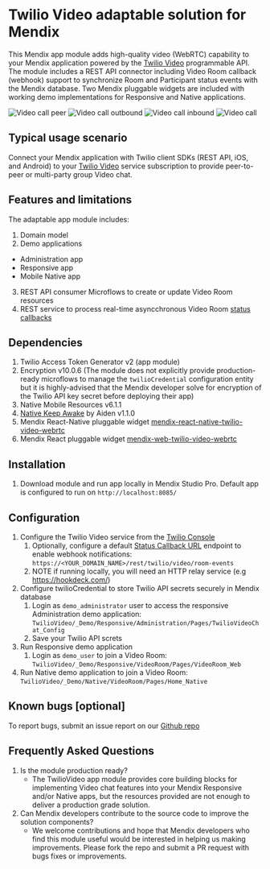 # Twilio Video adaptable solution for Mendix
This Mendix app module adds high-quality  video (WebRTC) capability to your Mendix application powered by the [Twilio Video](https://www.twilio.com/docs/video) programmable API. 
The module includes a REST API connector including Video Room callback (webhook) support to synchronize Room and Participant status events with the Mendix database. 
Two Mendix pluggable widgets are included with working demo implementations for Responsive and Native applications.

![Video call peer](https://github.com/Entidad/farmworker-wallet-os-video/blob/main/docs/Video_call_peer.png) ![Video call outbound](https://github.com/Entidad/farmworker-wallet-os-video/blob/main/docs/Video_call_outbound.png) ![Video call inbound](https://github.com/Entidad/farmworker-wallet-os-video/blob/main/docs/Video_call_inbound.png) ![Video call](https://github.com/Entidad/farmworker-wallet-os-video/blob/main/docs/Twilio_Video_react-native.png)

## Typical usage scenario
Connect your Mendix application with Twilio client SDKs (REST API, iOS, and Android) to your [Twilio Video](https://www.twilio.com/login) service subscription to provide peer-to-peer or multi-party group Video chat. 

## Features and limitations
The adaptable app module includes:

1. Domain model
2. Demo applications
* Administration app
* Responsive app
* Mobile Native app  
3. REST API consumer Microflows to create or update Video Room resources
4. REST service to process real-time asyncchronous Video Room [status callbacks](https://www.twilio.com/docs/video/api/status-callbacks)

## Dependencies
1. Twilio Access Token Generator v2 (app module)
2. Encryption v10.0.6 (The module does not explicitly provide production-ready microflows to manage the `twilioCredential` configuration entity but it is highly-advised that the Mendix developer solve for encryption of the Twilio API key secret before deploying their app)
3. Native Mobile Resources v6.1.1
4. [Native Keep Awake](https://marketplace.mendix.com/link/component/118878) by Aiden v1.1.0 
5. Mendix React-Native pluggable widget [mendix-react-native-twilio-video-webrtc](https://github.com/Entidad/mendix-react-native-twilio-video-webrtc/releases/tag/v0.0.15)
6. Mendix React pluggable widget [mendix-web-twilio-video-webrtc](https://github.com/Entidad/mendix-web-twilio-video-webrtc/releases/tag/v1.0.3)
   
## Installation
1. Download module and run app locally in Mendix Studio Pro. Default app is configured to run on `http://localhost:8085/`

## Configuration
1. Configure the Twilio Video service from the [Twilio Console](https://console.twilio.com/)
   1. Optionally, configure a default [Status Callback URL](https://console.twilio.com/us1/develop/video/manage/room-settings) endpoint to enable webhook notifications: `https://<YOUR_DOMAIN_NAME>/rest/twilio/video/room-events`
   2. NOTE if running locally, you will need an HTTP relay service (e.g https://hookdeck.com/)
2. Configure twilioCredential to store Twilio API secrets securely in Mendix database
   1. Login as `demo_administrator` user to access the responsive Administration demo application: `TwilioVideo/_Demo/Responsive/Administration/Pages/TwilioVideoChat_Config`
   2. Save your Twilio API screts
3. Run Responsive demo application
   1. Login as `demo_user` to join a Video Room: `TwilioVideo/_Demo/Responsive/VideoRoom/Pages/VideoRoom_Web`
4. Run Native demo application to join a Video Room: `TwilioVideo/_Demo/Native/VideoRoom/Pages/Home_Native`

## Known bugs [optional]
To report bugs, submit an issue report on our [Github repo](https://github.com/Entidad/farmworker-wallet-os-video/issues)

## Frequently Asked Questions
1. Is the module production ready?
   * The TwilioVideo app module provides core building blocks for implementing Video chat features into your Mendix Responsive and/or Native apps, but the resources provided are not enough to deliver a production grade solution.
2. Can Mendix developers contribute to the source code to improve the solution components?
   * We welcome contributions and hope that Mendix developers who find this module useful would be interested in helping us making improvements. Please fork the repo and submit a PR request with bugs fixes or improvements. 

